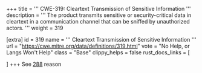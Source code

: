 +++
title = '''
CWE-319: Cleartext Transmission of Sensitive Information
'''
description	= '''
The product transmits sensitive or security-critical data in cleartext in a communication channel that can be sniffed by unauthorized actors.
'''
weight = 319

[extra]
id = 319
name = '''
Cleartext Transmission of Sensitive Information
'''
url = "https://cwe.mitre.org/data/definitions/319.html"
vote = "No Help, or Langs Won't Help"
class = "Base"
clippy_helps = false
rust_docs_links = [

]
+++
See [288](/cwes/cwe-288) reason
